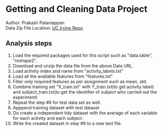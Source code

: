 # Getting and Cleaning Data Project
Author: Prakash Palaniappan <br />
Data Zip File Location: [UC Irvine Repo](https://d396qusza40orc.cloudfront.net/getdata%2Fprojectfiles%2FUCI%20HAR%20Dataset.zip "Clicking will download the data")

## Analysis steps
1. Load the required packages used for this script such as "data.table", "reshape2".
2. Download and unzip the data file from the above Data URL. 
3. Load activity index and name from "activity_labels.txt"
4. Load all the available features from "features.txt"
5. Filter only required features as per assignment such as mean, std.
6. Combine training set "X_train.txt" with Y_train.txt(to get activity label) and subject_train.txt(to get the identifier of subject who carried out the experiment)
7. Repeat the step #6 for test data set as well.
8. Apppend training dataset with test dataset
9. Do create a independent tidy dataset with the average of each variable for each activity and each subject.
10. Write the created dataset in step #9 to a new text file.


